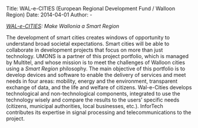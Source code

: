 Title: WAL-e-CITIES (European Regional Development Fund / Walloon Region)
Date: 2014-04-01
Author: -

*[WAL-e-CITIES](https://www.walecities.eu): Make Wallonia a Smart Region*

The development of smart cities creates windows of opportunity to understand broad societal expectations. Smart cities will be able to collaborate in development projects that focus on more than just technology. UMONS is a partner of this project portfolio, which is managed by Multitel, and whose mission is to meet the challenges of Walloon cities using a *Smart Region* philosophy. The main objective of this portfolio is to develop devices and software to enable the delivery of services and meet needs in four areas: mobility, energy and the environment, transparent exchange of data, and the life and welfare of citizens. Wal-e-Cities develops technological and non-technological components, integrated to use the technology wisely and compare the results to the users’ specific needs (citizens, municipal authorities, local businesses, etc.). InforTech contributes its expertise in signal processing and telecommunications to the project.
